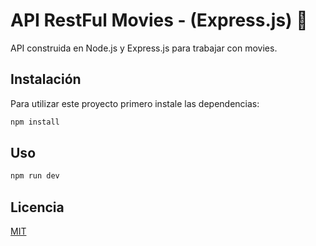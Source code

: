 # API RestFul Movies - (Express.js) 🚀

API construida en Node.js y Express.js para trabajar con movies.

## Instalación

Para utilizar este proyecto primero instale las dependencias:

```bash
npm install
```

## Uso

```bash
npm run dev
```

## Licencia

[MIT](https://choosealicense.com/licenses/mit/)
